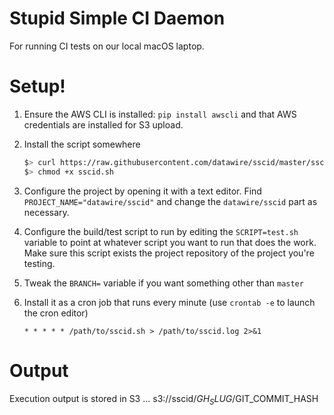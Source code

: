 # Stupid Simple CI Daemon

For running CI tests on our local macOS laptop.

# Setup!

1. Ensure the AWS CLI is installed: `pip install awscli` and that AWS credentials are installed for S3 upload.
2. Install the script somewhere

    ```bash
    $> curl https://raw.githubusercontent.com/datawire/sscid/master/sscid.sh
    $> chmod +x sscid.sh
    ```

3. Configure the project by opening it with a text editor. Find `PROJECT_NAME="datawire/sscid"` and change the `datawire/sscid` part as necessary.
4. Configure the build/test script to run by editing the `SCRIPT=test.sh` variable to point at whatever script you want to run that does the work. Make sure this script exists the project repository of the project you're testing.
5. Tweak the `BRANCH=` variable if you want something other than `master` 
6. Install it as a cron job that runs every minute (use `crontab -e` to launch the cron editor)
    
    `* * * * * /path/to/sscid.sh > /path/to/sscid.log 2>&1`

# Output

Execution output is stored in S3 ... s3://sscid/$GH_SLUG/$GIT_COMMIT_HASH


    

